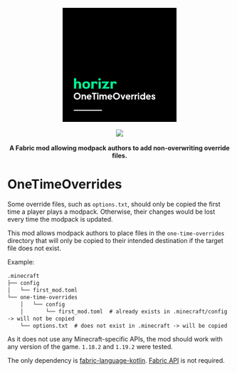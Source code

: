 <p align="center">
    <img src="./logo.png">
</p>

<p align="center">
    <a href="https://modrinth.com/mod/one-time-overrides">
      <img width="160" src="https://raw.githubusercontent.com/modrinth/art/main/Branding/Badge/badge-dark.svg">
    </a>
</p>

<p align="center">
    <b>A Fabric mod allowing modpack authors to add non-overwriting override files.</b>
</p>

# OneTimeOverrides
Some override files, such as `options.txt`, should only be copied the first time a player plays a modpack.
Otherwise, their changes would be lost every time the modpack is updated.

This mod allows modpack authors to place files in the `one-time-overrides` directory
that will only be copied to their intended destination if the target file does not exist.

Example:
```
.minecraft
├── config
│   └── first_mod.toml
└── one-time-overrides
    │   └── config
    │       └── first_mod.toml  # already exists in .minecraft/config -> will not be copied
    └── options.txt  # does not exist in .minecraft -> will be copied
```

As it does not use any Minecraft-specific APIs, the mod should work with any version of the game.
`1.18.2` and `1.19.2` were tested.

The only dependency is [fabric-language-kotlin](https://github.com/FabricMC/fabric-language-kotlin).
[Fabric API](https://github.com/FabricMC/fabric) is not required.
